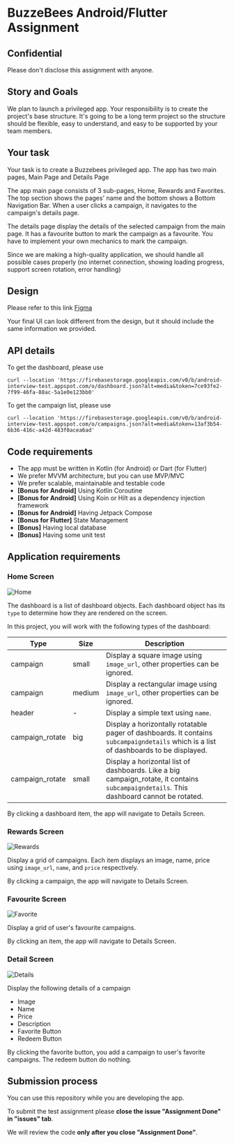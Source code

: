 # BuzzeBees Android/Flutter Assignment 

## Confidential
Please don't disclose this assignment with anyone. 

## Story and Goals
We plan to launch a privileged app. Your responsibility is to create the project's base structure. It's going to be a long term project so the structure should be flexible, easy to understand, and easy to be supported by your team members.

## Your task

Your task is to create a Buzzebees privileged app. The app has two main pages, Main Page and Details Page
 
The app main page consists of 3 sub-pages, Home, Rewards and Favorites. The top section shows the pages' name and the bottom shows a Bottom Navigation Bar. When a user clicks a campaign, it navigates to the campaign's details page.

The details page display the details of the selected campaign from the main page. It has a favourite button to mark the campaign as a favourite. You have to implement your own mechanics to mark the campaign.

Since we are making a high-quality application, we should handle all possible cases properly (no internet connection, showing loading progress, support screen rotation, error handling)

## Design

Please refer to this link
[Figma](https://www.figma.com/file/F5bUJNmMG4XwXucXfad1xW/Buzzebees-Android-Test?type=design&node-id=1771%3A486&t=urXPbnIFHJmW16Gs-1)

Your final UI can look different from the design, but it should include the same information we provided.

## API details

To get the dashboard, please use 
```
curl --location 'https://firebasestorage.googleapis.com/v0/b/android-interview-test.appspot.com/o/dashboard.json?alt=media&token=7ce93fe2-7f99-46fa-88ac-5a1e0e123bb0'
```

To get the campaign list, please use
```
curl --location 'https://firebasestorage.googleapis.com/v0/b/android-interview-test.appspot.com/o/campaigns.json?alt=media&token=13af3b54-6b36-416c-a42d-483f0acea6ad'
```

## Code requirements
 * The app must be written in Kotlin (for Android) or Dart (for Flutter)
 * We prefer MVVM architecture, but you can use MVP/MVC
 * We prefer scalable, maintainable and testable code
 * **[Bonus for Android]** Using Kotlin Coroutine
 * **[Bonus for Android]** Using Koin or Hilt as a dependency injection framework
 * **[Bonus for Android]** Having Jetpack Compose
 * **[Bonus for Flutter]** State Management
 * **[Bonus]** Having local database
 * **[Bonus]** Having some unit test

## Application requirements
### Home Screen

![Home](https://github.com/Buzzebees-Android/BZBSInterviewTemplate-M-/blob/master/screenshots/Home.png?raw=true)

The dashboard is a list of dashboard objects. Each dashboard object has its `type` to determine how they are rendered on the screen.

In this project, you will work with the following types of the dashboard:

Type | Size | Description
--- | --- | ---
campaign | small | Display a square image using `image_url`, other properties can be ignored.
campaign | medium | Display a rectangular image using `image_url`, other properties can be ignored.
header | - | Display a simple text using `name`.
campaign_rotate | big | Display a horizontally rotatable pager of dashboards. It contains `subcampaigndetails` which is a list of dashboards to be displayed.
campaign_rotate | small | Display a horizontal list of dashboards. Like a big campaign_rotate, it contains `subcampaigndetails`. This dashboard cannot be rotated.

By clicking a dashboard item, the app will navigate to Details Screen.

### Rewards Screen

![Rewards](https://github.com/Buzzebees-Android/BZBSInterviewTemplate-M-/blob/master/screenshots/Campaigns.png?raw=true)

Display a grid of campaigns. Each item displays an image, name, price using `image_url`, `name`, and `price` respectively.

By clicking a campaign, the app will navigate to Details Screen.

### Favourite Screen

![Favorite](https://github.com/Buzzebees-Android/BZBSInterviewTemplate-M-/blob/master/screenshots/Favorite.png?raw=true)

Display a grid of user's favourite campaigns.

By clicking an item, the app will navigate to Details Screen.

### Detail Screen

![Details](https://github.com/Buzzebees-Android/BZBSInterviewTemplate-M-/blob/master/screenshots/Details.png?raw=true)

Display the following details of a campaign

* Image
* Name
* Price
* Description
* Favorite Button
* Redeem Button

By clicking the favorite button, you add a campaign to user's favorite campaigns.
The redeem button do nothing.

## Submission process
  You can use this repository while you are developing the app. 
  
  To submit the test assignment please **close the issue "Assignment Done" in "issues" tab**.
  
  We will review the code **only after you close "Assignment Done"**.
